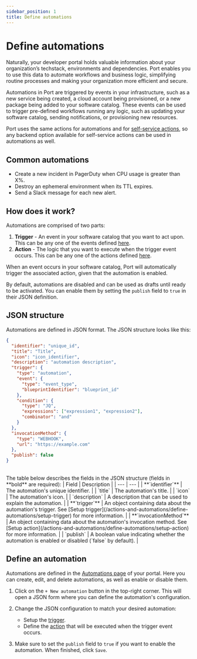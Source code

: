 ```yaml
---
sidebar_position: 1
title: Define automations
---
```


# Define automations

Naturally, your developer portal holds valuable information about your organization’s techstack, environments and dependencies. Port enables you to use this data to automate workflows and business logic, simplifying routine processes and making your organization more efficient and secure.

Automations in Port are triggered by events in your infrastructure, such as a new service being created, a cloud account being provisioned, or a new package being added to your software catalog. These events can be used to trigger pre-defined workflows running any logic, such as updating your software catalog, sending notifications, or provisioning new resources.

Port uses the same actions for automations and for [self-service actions](/actions-and-automations/create-self-service-experiences/), so any backend option available for self-service actions can be used in automations as well.

## Common automations

- Create a new incident in PagerDuty when CPU usage is greater than X%.
- Destroy an ephemeral environment when its TTL expires.
- Send a Slack message for each new alert.

## How does it work?

Automations are comprised of two parts:

1. **Trigger** - An event in your software catalog that you want to act upon. This can be any one of the events defined [here](/actions-and-automations/define-automations/setup-trigger).
2. **Action** - The logic that you want to execute when the trigger event occurs. This can be any one of the actions defined [here](/actions-and-automations/define-automations/setup-action). 

When an event occurs in your software catalog, Port will automatically trigger the associated action, given that the automation is enabled.  

By default, automations are disabled and can be used as drafts until ready to be activated. You can enable them by setting the `publish` field to `true` in their JSON definition.

## JSON structure

Automations are defined in JSON format. The JSON structure looks like this:

```json showLineNumbers
{
  "identifier": "unique_id",
  "title": "Title",
  "icon": "icon_identifier",
  "description": "automation description",
  "trigger": {
    "type": "automation",
    "event": {
      "type": "event_type",
      "blueprintIdentifier": "blueprint_id"
    },
    "condition": {
      "type": "JQ",
      "expressions": ["expression1", "expression2"],
      "combinator": "and"
    }
  },
  "invocationMethod": {
    "type": "WEBHOOK",
    "url": "https://example.com"
  },
  "publish": false
}
```
<br/>
The table below describes the fields in the JSON structure (fields in **bold** are required):
| Field | Description |
| --- | --- |
| **`identifier`** | The automation's unique identifier. |
| `title` | The automation's title. |
| `icon` | The automation's icon. |
| `description` | A description that can be used to explain the automation. |
| **`trigger`** | An object containing data about the automation's trigger. See [Setup trigger](/actions-and-automations/define-automations/setup-trigger) for more information. |
| **`invocationMethod`** | An object containing data about the automation's invocation method. See [Setup action](/actions-and-automations/define-automations/setup-action) for more information. |
| `publish` | A boolean value indicating whether the automation is enabled or disabled (`false` by default). |

## Define an automation

Automations are defined in the [Automations page](https://app.getport.io/settings/automations) of your portal. Here you can create, edit, and delete automations, as well as enable or disable them.

1. Click on the `+ New automation` button in the top-right corner. This will open a JSON form where you can define the automation's configuration.

2. Change the JSON configuration to match your desired automation:
   * Setup the [trigger](/actions-and-automations/define-automations/setup-trigger).
   * Define the [action](/actions-and-automations/define-automations/setup-action) that will be executed when the trigger event occurs.

3. Make sure to set the `publish` field to `true` if you want to enable the automation. When finished, click `Save`.